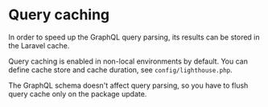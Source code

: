 # Query caching

In order to speed up the GraphQL query parsing, its results can be stored in the Laravel cache.  

Query caching is enabled in non-local environments by default. You can define cache store and cache duration,
see `config/lighthouse.php`.
 
The GraphQL schema doesn't affect query parsing, so you have to flush query cache only on the package update. 